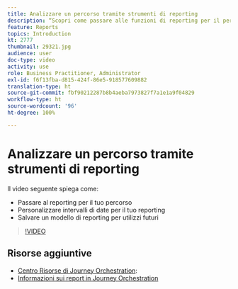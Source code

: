 ```yaml
---
title: Analizzare un percorso tramite strumenti di reporting
description: “Scopri come passare alle funzioni di reporting per il percorso, personalizzare gli intervalli di date per il rapporto e salvare un modello di la generazione dei rapporti da riutilizzare in un secondo tempo.”
feature: Reports
topics: Introduction
kt: 2777
thumbnail: 29321.jpg
audience: user
doc-type: video
activity: use
role: Business Practitioner, Administrator
exl-id: f6f13fba-d815-424f-86e5-918577609882
translation-type: ht
source-git-commit: fbf90212287b8b4aeba7973827f7a1e1a9f04829
workflow-type: ht
source-wordcount: '96'
ht-degree: 100%

---
```


# Analizzare un percorso tramite strumenti di reporting

Il video seguente spiega come:

* Passare al reporting per il tuo percorso
* Personalizzare intervalli di date per il tuo reporting
* Salvare un modello di reporting per utilizzi futuri

>[!VIDEO](https://video.tv.adobe.com/v/29321?quality=12)

## Risorse aggiuntive

* [Centro Risorse di Journey Orchestration](https://docs.adobe.com/content/help/it-IT/journeys/using/journey-orchestration-home.html):
* [Informazioni sui report in Journey Orchestration](https://docs.adobe.com/content/help/it-IT/journeys/using/journey-reports/about-journey-reports.translate.html)
